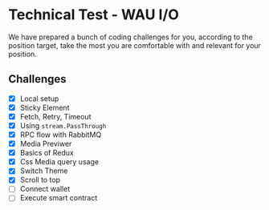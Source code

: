 # Technical Test - WAU I/O #


We have prepared a bunch of coding challenges for you, according to the position target, take the most you are comfortable with and relevant for your position.


## Challenges ##

- [x] Local setup
- [x] Sticky Element
- [x] Fetch, Retry, Timeout
- [x] Using `stream.PassThrough`
- [x] RPC flow with RabbitMQ
- [x] Media Previwer
- [x] Basics of Redux
- [x] Css Media query usage
- [x] Switch Theme
- [x] Scroll to top
- [ ] Connect wallet
- [ ] Execute smart contract